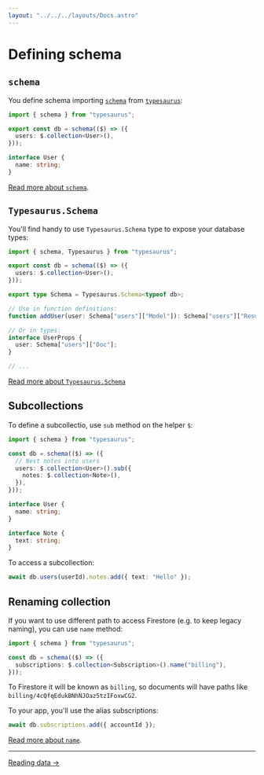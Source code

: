 ```yaml
---
layout: "../../../layouts/Docs.astro"
---
```


# Defining schema

## `schema`

You define schema importing [`schema`](/docs/api/schema) from [`typesaurus`]:

```ts
import { schema } from "typesaurus";

export const db = schema(($) => ({
  users: $.collection<User>(),
}));

interface User {
  name: string;
}
```

[Read more about `schema`](/docs/api/schema).

## `Typesaurus.Schema`

You'll find handy to use `Typesaurus.Schema` type to expose your database types:

```ts
import { schema, Typesaurus } from "typesaurus";

export const db = schema(($) => ({
  users: $.collection<User>(),
}));

export type Schema = Typesaurus.Schema<typeof db>;

// Use in function definitions:
function addUser(user: Schema["users"]["Model"]): Schema["users"]["Result"];

// Or in types:
interface UserProps {
  user: Schema["users"]["Doc"];
}

// ...
```

[Read more about `Typesaurus.Schema`](/docs/types/schema)

## Subcollections

To define a subcollectio, use `sub` method on the helper `$`:

```ts
import { schema } from "typesaurus";

const db = schema(($) => ({
  // Nest notes into users
  users: $.collection<User>().sub({
    notes: $.collection<Note>(),
  }),
}));

interface User {
  name: string;
}

interface Note {
  text: string;
}
```

To access a subcollection:

```ts
await db.users(userId).notes.add({ text: "Hello" });
```

## Renaming collection

If you want to use different path to access Firestore (e.g. to keep legacy naming), you can use `name` method:

```ts
import { schema } from "typesaurus";

const db = schema(($) => ({
  subscriptions: $.collection<Subscription>().name("billing"),
}));
```

To Firestore it will be known as `billing`, so documents will have paths like `billing/4cQfqEdukBNhNJOaz5tzIFoxwCG2`.

To your app, you'll use the alias subscriptions:

```ts
await db.subscriptions.add({ accountId });
```

[Read more about `name`](/docs/api/schema#collectionname).

---

[Reading data →](/docs/intro/reading)

[`typesaurus`]: https://www.npmjs.com/package/typesaurus
